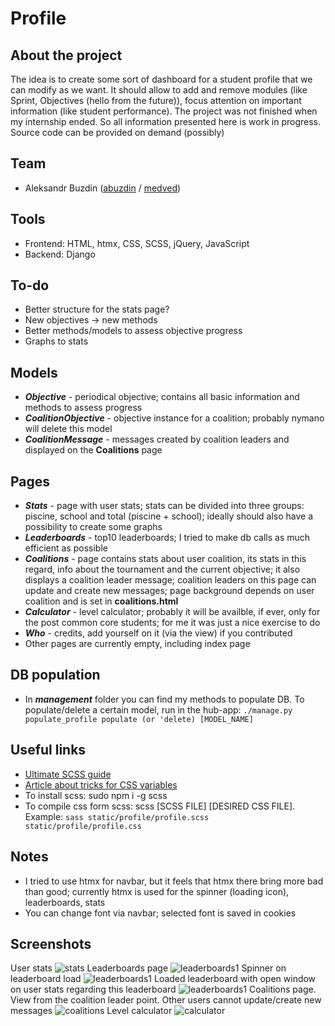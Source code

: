 # Profile

## About the project
The idea is to create some sort of dashboard for a student profile that we can modify as we want. It should allow to add and remove modules (like Sprint, Objectives (hello from the future)), focus attention on important information (like student performance). The project was not finished when my internship ended. So all information presented here is work in progress. Source code can be provided on demand (possibly)

## Team
* Aleksandr Buzdin ([abuzdin](https://profile.intra.42.fr/users/abuzdin) / [medved](https://profile.intra.42.fr/users/medved))

## Tools

* Frontend: HTML, htmx, CSS, SCSS, jQuery, JavaScript
* Backend: Django

## To-do
* Better structure for the stats page?
* New objectives -> new methods
* Better methods/models to assess objective progress
* Graphs to stats

## Models
* ***Objective*** - periodical objective; contains all basic information and methods to assess progress
* ***CoalitionObjective*** - objective instance for a coalition; probably nymano will delete this model
* ***CoalitionMessage*** - messages created by coalition leaders and displayed on the **Coalitions** page

## Pages
* ***Stats*** - page with user stats; stats can be divided into three groups: piscine, school and total (piscine + school); ideally should also have a possibility to create some graphs
* ***Leaderboards*** - top10 leaderboards; I tried to make db calls as much efficient as possible
* ***Coalitions*** - page contains stats about user coalition, its stats in this regard, info about the tournament and the current objective; it also displays a coalition leader message; coalition leaders on this page can update and create new messages; page background depends on user coalition and is set in **coalitions.html**
* ***Calculator*** - level calculator; probably it will be availble, if ever, only for the post common core students; for me it was just a nice exercise to do
* ***Who*** - credits, add yourself on it (via the view) if you contributed
* Other pages are currently empty, including index page

## DB population
* In ***management*** folder you can find my methods to populate DB. To populate/delete a certain model, run in the hub-app: `./manage.py populate_profile populate (or 'delete) [MODEL_NAME]`

## Useful links
* [Ultimate SCSS guide](https://blog.logrocket.com/the-definitive-guide-to-scss/)
* [Article about tricks for CSS variables](https://css-tricks.com/difference-between-types-of-css-variables/#)
* To install scss: sudo npm i -g scss
* To compile css form scss: scss [SCSS FILE] [DESIRED CSS FILE]. Example: `sass static/profile/profile.scss static/profile/profile.css`

## Notes
* I tried to use htmx for navbar, but it feels that htmx there bring more bad than good; currently htmx is used for the spinner (loading icon), leaderboards, stats
* You can change font via navbar; selected font is saved in cookies

## Screenshots
User stats
![stats](https://github.com/baltsaros/profile/blob/main/pics/stats.jpeg)
Leaderboards page
![leaderboards1](https://github.com/baltsaros/profile/blob/main/pics/leaderboards1.jpeg)
Spinner on leaderboard load
![leaderboards1](https://github.com/baltsaros/profile/blob/main/pics/leaderboards2.jpeg)
Loaded leaderboard with open window on user stats regarding this leaderboard
![leaderboards1](https://github.com/baltsaros/profile/blob/main/pics/leaderboards3.jpeg)
Coalitions page. View from the coalition leader point. Other users cannot update/create new messages
![coalitions](https://github.com/baltsaros/profile/blob/main/pics/coalitions.jpeg)
Level calculator
![calculator](https://github.com/baltsaros/profile/blob/main/pics/calculator.jpeg)